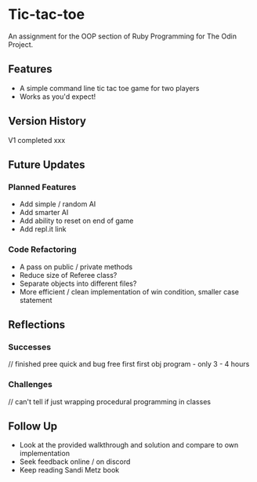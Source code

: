 # Tic-tac-toe

An assignment for the OOP section of Ruby Programming for The Odin Project.

## Features

* A simple command line tic tac toe game for two players
* Works as you'd expect!

## Version History

V1 completed xxx

## Future Updates

### Planned Features

* Add simple / random AI
* Add smarter AI
* Add ability to reset on end of game
* Add repl.it link

### Code Refactoring

* A pass on public / private methods
* Reduce size of Referee class?
* Separate objects into different files?
* More efficient / clean implementation of win condition, smaller case statement

## Reflections

### Successes

// finished pree quick and bug free first first obj program - only 3 - 4 hours

### Challenges

// can't tell if just wrapping procedural programming in classes

## Follow Up

* Look at the provided walkthrough and solution and compare to own implementation
* Seek feedback online / on discord
* Keep reading Sandi Metz book